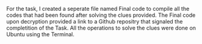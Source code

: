 For the task, I created a seperate file named Final code to compile all the codes that had been found after solving the clues provided. The Final code upon decryption provided a link to a Github repositry that signaled the completition of the Task. All the operations to solve the clues were done on Ubuntu using the Terminal.
